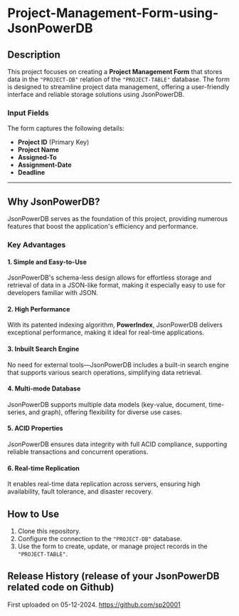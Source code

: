 # Project-Management-Form-using-JsonPowerDB



## Description  
This project focuses on creating a **Project Management Form** that stores data in the `"PROJECT-DB"` relation of the `"PROJECT-TABLE"` database. The form is designed to streamline project data management, offering a user-friendly interface and reliable storage solutions using JsonPowerDB.  

### Input Fields  
The form captures the following details:  
- **Project ID** (Primary Key)  
- **Project Name**  
- **Assigned-To**  
- **Assignment-Date**  
- **Deadline**  

---

## Why JsonPowerDB?  
JsonPowerDB serves as the foundation of this project, providing numerous features that boost the application's efficiency and performance. 

### Key Advantages  

#### 1. **Simple and Easy-to-Use**  
JsonPowerDB's schema-less design allows for effortless storage and retrieval of data in a JSON-like format, making it especially easy to use for developers familiar with JSON.

#### 2. **High Performance**  
With its patented indexing algorithm, **PowerIndex**, JsonPowerDB delivers exceptional performance, making it ideal for real-time applications.  

#### 3. **Inbuilt Search Engine**  
No need for external tools—JsonPowerDB includes a built-in search engine that supports various search operations, simplifying data retrieval.  

#### 4. **Multi-mode Database**  
JsonPowerDB supports multiple data models (key-value, document, time-series, and graph), offering flexibility for diverse use cases.  

#### 5. **ACID Properties**  
JsonPowerDB ensures data integrity with full ACID compliance, supporting reliable transactions and concurrent operations.  

#### 6. **Real-time Replication**  
It enables real-time data replication across servers, ensuring high availability, fault tolerance, and disaster recovery.  



## How to Use  
1. Clone this repository.  
2. Configure the connection to the `"PROJECT-DB"` database.  
3. Use the form to create, update, or manage project records in the `"PROJECT-TABLE"`.
## Release History (release of your JsonPowerDB related code on Github)
First uploaded on 05-12-2024.
https://github.com/sp20001
